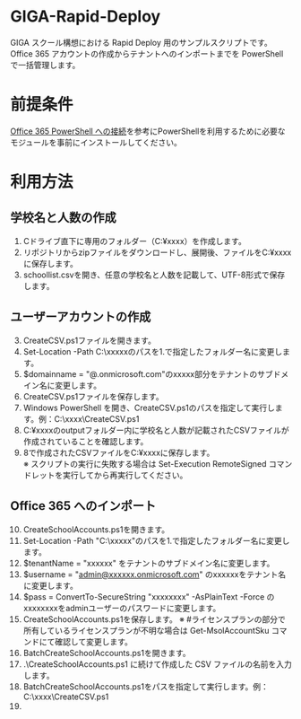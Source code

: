 # GIGA-Rapid-Deploy
GIGA スクール構想における Rapid Deploy 用のサンプルスクリプトです。Office 365 アカウントの作成からテナントへのインポートまでを PowerShell で一括管理します。

# 前提条件
[Office 365 PowerShell への接続](https://docs.microsoft.com/ja-jp/office365/enterprise/powershell/connect-to-office-365-powershell)を参考にPowerShellを利用するために必要なモジュールを事前にインストールしてください。


# 利用方法
## 学校名と人数の作成
1. Cドライブ直下に専用のフォルダー（C:¥xxxx）を作成します。  
2. リポジトリからzipファイルをダウンロードし、展開後、ファイルをC:¥xxxxに保存します。
3. schoollist.csvを開き、任意の学校名と人数を記載して、UTF-8形式で保存します。 

## ユーザーアカウントの作成  
3. CreateCSV.ps1ファイルを開きます。<br>
4. Set-Location -Path C:\xxxxxのパスを1.で指定したフォルダー名に変更します。<br>
5. $domainname = "@.onmicrosoft.com"のxxxxx部分をテナントのサブドメイン名に変更します。<br>
6. CreateCSV.ps1ファイルを保存します。<br>
7. Windows PowerShell を開き、CreateCSV.ps1のパスを指定して実行します。例：C:\xxxx\CreateCSV.ps1<br>
8. C:¥xxxxのoutputフォルダー内に学校名と人数が記載されたCSVファイルが作成されていることを確認します。<br>
9. 8で作成されたCSVファイルをC:¥xxxxに保存します。<br>
※ スクリプトの実行に失敗する場合は Set-Execution RemoteSigned コマンドレットを実行してから再実行してください。<br>

## Office 365 へのインポート　　
10. CreateSchoolAccounts.ps1を開きます。<br>
11. Set-Location -Path "C:\xxxxx"のパスを1.で指定したフォルダー名に変更します。<br>
12. $tenantName = "xxxxxx" をテナントのサブドメイン名に変更します。<br>
13. $username = "admin@xxxxxx.onmicrosoft.com" のxxxxxxをテナント名に変更します。<br>
14. $pass = ConvertTo-SecureString "xxxxxxxx" -AsPlainText -Force のxxxxxxxxをadminユーザーのパスワードに変更します。<br>
15. CreateSchoolAccounts.ps1を保存します。
※ #ライセンスプランの部分で所有しているライセンスプランが不明な場合は Get-MsolAccountSku コマンドにて確認して変更します。<br>
16. BatchCreateSchoolAccounts.ps1を開きます。<br>
17. .\CreateSchoolAccounts.ps1 に続けて作成した CSV ファイルの名前を入力します。<br>
18. BatchCreateSchoolAccounts.ps1をパスを指定して実行します。例：C:\xxxx\CreateCSV.ps1<br>
19. 
